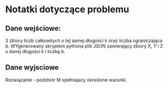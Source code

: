 # Notatki dotyczące problemu

## Dane wejściowe:

3 zbiory liczb całkowitych o tej samej długości k oraz liczba ograniczająca b.
WYgenerowany skryptem pythona plik JSON zawierający zbiory X, Y i Z o danej długości k i liczbę b.

## Dane wyjsciowe

Rozwiązanie - podzbiór M spełniajacy określone warunki.